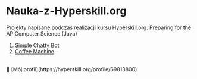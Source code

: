 # Nauka-z-Hyperskill.org
Projekty napisane podczas realizacji kursu Hyperskill.org: Preparing for the AP Computer Science (Java)
<br />
1. [Simple Chatty Bot](https://hyperskill.org/projects/113?track=8)
2. [Coffee Machine](https://hyperskill.org/projects/33?track=8)
<br />
📕 [Mój profil](https://hyperskill.org/profile/69813800)
<!--
Here are some ideas to get you started:
posiadam pierwszy certyfikat: 🏆 <strong>Responsive Web Design</strong> <br />
  <strong>Projekt w trakcie realizacji:</strong> Simple-Chatty-Bot 📌
- 🔭 I’m currently working on ...
- 🌱 I’m currently learning ...
- 👯 I’m looking to collaborate on ...
- 🤔 I’m looking for help with ...
- 💬 Ask me about ...
- 📫 How to reach me: ...
- 😄 Pronouns: ...
- ⚡ Fun fact: ...
-->


